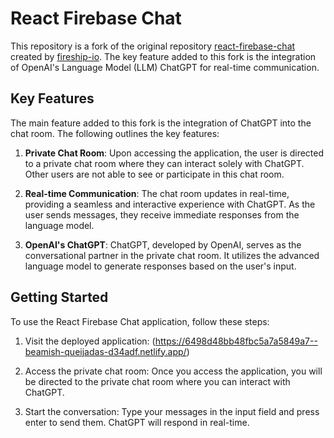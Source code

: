 # React Firebase Chat

This repository is a fork of the original repository [react-firebase-chat](https://github.com/fireship-io/react-firebase-chat) created by [fireship-io](https://github.com/fireship-io). The key feature added to this fork is the integration of OpenAI's Language Model (LLM) ChatGPT for real-time communication.

## Key Features

The main feature added to this fork is the integration of ChatGPT into the chat room. The following outlines the key features:

1. **Private Chat Room**: Upon accessing the application, the user is directed to a private chat room where they can interact solely with ChatGPT. Other users are not able to see or participate in this chat room.

2. **Real-time Communication**: The chat room updates in real-time, providing a seamless and interactive experience with ChatGPT. As the user sends messages, they receive immediate responses from the language model.

3. **OpenAI's ChatGPT**: ChatGPT, developed by OpenAI, serves as the conversational partner in the private chat room. It utilizes the advanced language model to generate responses based on the user's input.

## Getting Started

To use the React Firebase Chat application, follow these steps:

1. Visit the deployed application: (https://6498d48bb48fbc5a7a5849a7--beamish-queijadas-d34adf.netlify.app/)
   

2. Access the private chat room: Once you access the application, you will be directed to the private chat room where you can interact with ChatGPT.

3. Start the conversation: Type your messages in the input field and press enter to send them. ChatGPT will respond in real-time.

